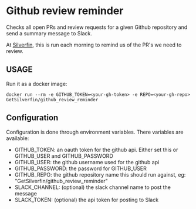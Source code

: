 # Github review reminder

Checks all open PRs and review requests for a given Github repository and send a summary message to Slack.

At [Silverfin](https://github.com/GetSilverfin), this is run each morning to remind us of the PR's we need to review.

## USAGE

Run it as a docker image:

```shell
docker run --rm -e GITHUB_TOKEN=<your-gh-token> -e REPO=<your-gh-repo> GetSilverfin/github_review_reminder
```

## Configuration

Configuration is done through environment variables. There variables are available:

* GITHUB_TOKEN: an oauth token for the github api. Either set this or GITHUB_USER and GITHUB_PASSWORD
* GITHUB_USER: the github username used for the github api
* GITHUB_PASSWORD: the password for GITHUB_USER
* GITHUB_REPO: the github repository name this should run against, eg: "GetSilverfin/github_review_reminder"
* SLACK_CHANNEL: (optional) the slack channel name to post the message
* SLACK_TOKEN: (optional) the api token for posting to Slack
